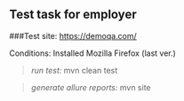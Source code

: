 ## Test task for employer
###Test site: https://demoqa.com/

Conditions: Installed Mozilla Firefox (last ver.)

>*run test:* mvn clean test

>*generate allure reports:* mvn site